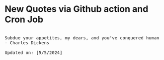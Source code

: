 # New Quotes via Github action and Cron Job

<pre>
<!-- #quote -->
Subdue your appetites, my dears, and you've conquered human nature.
- Charles Dickens

Updated on: [5/5/2024]
<!-- #quoteEnd -->
</pre>
